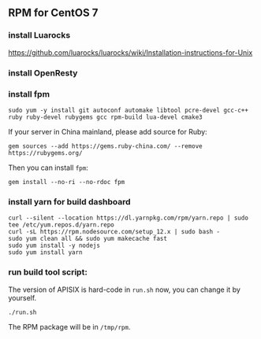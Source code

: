 
## RPM for CentOS 7

### install Luarocks
https://github.com/luarocks/luarocks/wiki/Installation-instructions-for-Unix

### install OpenResty

### install fpm
```
sudo yum -y install git autoconf automake libtool pcre-devel gcc-c++ ruby ruby-devel rubygems gcc rpm-build lua-devel cmake3
```

If your server in China mainland, please add source for Ruby:
```
gem sources --add https://gems.ruby-china.com/ --remove https://rubygems.org/
```

Then you can install `fpm`:
```
gem install --no-ri --no-rdoc fpm
```

### install yarn for build dashboard
```
curl --silent --location https://dl.yarnpkg.com/rpm/yarn.repo | sudo tee /etc/yum.repos.d/yarn.repo
curl -sL https://rpm.nodesource.com/setup_12.x | sudo bash -
sudo yum clean all && sudo yum makecache fast
sudo yum install -y nodejs
sudo yum install yarn
```

### run build tool script:
The version of APISIX is hard-code in `run.sh` now, you can change it by yourself.

```
./run.sh
```

The RPM package will be in `/tmp/rpm`.
